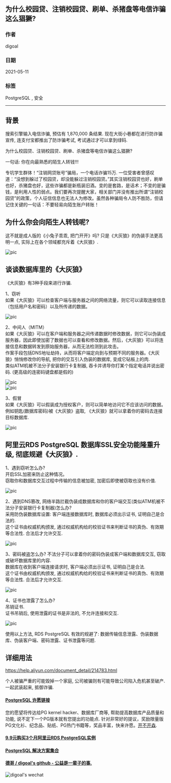 ## 为什么校园贷、注销校园贷、刷单、杀猪盘等电信诈骗这么猖獗?    
  
### 作者  
digoal  
  
### 日期  
2021-05-11   
  
### 标签  
PostgreSQL , 安全   
  
----  
  
## 背景  
搜索引擎输入电信诈骗, 预估有 1,870,000 条结果. 现在大街小巷都在进行防诈骗宣传, 连支付宝都推出了防诈骗考试, 考试通过才可以拿到绿码.     
    
为什么校园贷、注销校园贷、刷单、杀猪盘等电信诈骗这么猖獗?     
    
一句话: 你在向最熟悉的陌生人转钱!!!      
    
专坑学生群体！“注销网贷账号”骗局，一个电话诈骗15万. 一位受害者曾感叹道：“没想到躲过了校园贷，却没能躲过注销校园贷。”其实注销校园贷也好，刷单也好，杀猪盘也好，这些诈骗都是新瓶装旧酒。变的是套路，是话术；不变的是骗钱，是利用人性的弱点。我们要再次提醒大家，相关部门并没有推出所谓“注销校园贷”的政策，个人征信信息也无法人为修改。虽然各种骗局令人防不胜防，但请记住关键的一句话：不要轻易向陌生账户转账！    
    
## 为什么你会向陌生人转钱呢?     
    
这不就是成人版的《小兔子乖乖, 把门开开》吗? 只是《大灰狼》的伪装手法更高明一点, 实际上在各个领域都充斥着《大灰狼》.      
    
![pic](20210511_01_pic_001.jpeg)    
    
## 谈谈数据库里的《大灰狼》    
《大灰狼》有3种手段来进行诈骗.      
    
1、窃听    
如果《大灰狼》可以检查客户端与服务器之间的网络流量，则它可以读取连接信息（包括用户名和密码）以及所传递的数据。    
    
![pic](20210511_01_pic_002.jpeg)    
    
2、中间人（MITM）    
如果《大灰狼》可以在客户端和服务器之间传递数据时修改数据，则它可以伪装成服务器，因此即使加密了数据也可以查看和修改数据。然后，《大灰狼》可以将连接信息和数据转发到原始服务器，从而无法检测到此攻击。    
作案手段包括DNS地址劫持，从而将客户端定向到与预期不同的服务器。《大灰狼》悄悄修改你的导航, 把你的交互引入伪装的数据库, 变成它砧板上的肉.     
类似ATM机被不法分子安装银行卡复制器, 吞卡并诱导你打某个指定电话并说出密码. (更高级的连密码键盘都是假的)    
    
![pic](20210511_01_pic_003.jpeg)    
![pic](20210511_01_pic_004.jpeg)    
    
3、假冒    
如果《大灰狼》可以假装成为授权客户，则可以简单地访问它不应该访问的数据。    
例如钥匙(数据库密码)被《大灰狼》盗取, 《大灰狼》就可以拿着你的密码去连接目标数据库.      
    
![pic](20210511_01_pic_005.jpeg)    
    
    
## 阿里云RDS PostgreSQL 数据库SSL安全功能隆重升级, 彻底规避《大灰狼》.    
    
1、遇到窃听怎么办?     
开启SSL加密来防止这种情况。    
窃取你和数据库交互过程中传输的信息被加密, 加密后即使被窃取也没有价值.     
    
![pic](20210511_01_pic_006.png)    
    
2、遇到DNS篡改, 网络半路拦截伪装成数据库和你的客户端交互(类似ATM机被不法分子安装银行卡复制器)怎么办?     
采用防伪装数据库设置: 客户端连接数据库时, 数据库必须出示证书, 证明自己是合法的.     
这个证书由权威机构颁发, 通过权威机构给的校验证书来判断证书的真伪、有效期等合法性. 合法后才允许交互.     
    
![pic](20210511_01_pic_007.jpeg)    
    
3、密码被盗怎么办? 不法分子可以拿着你的密码伪装成客户端和数据库交互, 窃取或破坏数据库里的内容.    
数据库在收到客户端连接请求时, 客户端必须出示证书, 证明自己是合法.     
这个证书由权威机构颁发, 通过权威机构给的校验证书来判断证书的真伪、有效期等合法性. 合法后才允许交互.      
    
![pic](20210511_01_pic_008.png)    
    
4、证书也泄露了怎么办?     
吊销证书.    
证书吊销后, 使用泄露的证书是非法的, 不允许连接和交互.     
    
![pic](20210511_01_pic_009.jpeg)    
    
使用以上方法, RDS PostgreSQL 有效的规避了: 数据传输信息泄露、伪装数据库、伪装客户端、密码泄露、证书泄露等问题.     
    
## 详细用法    
https://help.aliyun.com/document_detail/214783.html     
    
个人被骗严重的可能毁掉一个家庭, 公司被骗则有可能导致公司陷入危机甚至破产. 一起武装起来, 抵御诈骗.     
    
  
#### [PostgreSQL 许愿链接](https://github.com/digoal/blog/issues/76 "269ac3d1c492e938c0191101c7238216")
您的愿望将传达给PG kernel hacker、数据库厂商等, 帮助提高数据库产品质量和功能, 说不定下一个PG版本就有您提出的功能点. 针对非常好的提议，奖励限量版PG文化衫、纪念品、贴纸、PG热门书籍等，奖品丰富，快来许愿。[开不开森](https://github.com/digoal/blog/issues/76 "269ac3d1c492e938c0191101c7238216").  
  
  
#### [9.9元购买3个月阿里云RDS PostgreSQL实例](https://www.aliyun.com/database/postgresqlactivity "57258f76c37864c6e6d23383d05714ea")
  
  
#### [PostgreSQL 解决方案集合](https://yq.aliyun.com/topic/118 "40cff096e9ed7122c512b35d8561d9c8")
  
  
#### [德哥 / digoal's github - 公益是一辈子的事.](https://github.com/digoal/blog/blob/master/README.md "22709685feb7cab07d30f30387f0a9ae")
  
  
![digoal's wechat](../pic/digoal_weixin.jpg "f7ad92eeba24523fd47a6e1a0e691b59")
  
